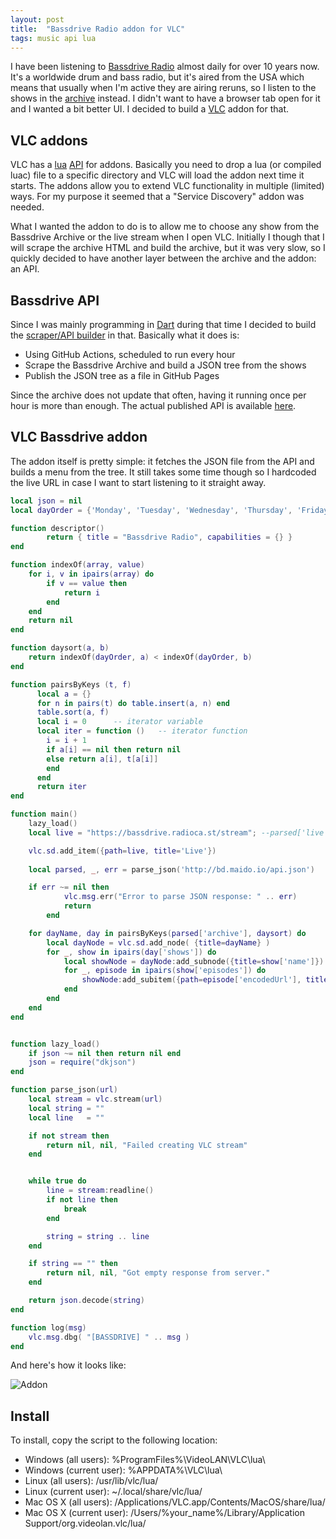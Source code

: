 ```yaml
---
layout: post
title:  "Bassdrive Radio addon for VLC"
tags: music api lua
---
```


I have been listening to [Bassdrive Radio][bd] almost daily for over 10 years now. It's a worldwide
drum and bass radio, but it's aired from the USA which means that usually when I'm active they are
airing reruns, so I listen to the shows in the [archive][bd-archive] instead. I didn't
want to have a browser tab open for it and I wanted a bit better UI. I decided to build a [VLC][vlc]
addon for that.

## VLC addons

VLC has a [lua][lua] [API][vlc-lua] for addons. Basically you need to drop a lua (or compiled luac)
file to a specific directory and VLC will load the addon next time it starts. The addons allow you
to extend VLC functionality in multiple (limited) ways. For my purpose it seemed that a "Service
Discovery" addon was needed.

What I wanted the addon to do is to allow me to choose any show from the Bassdrive Archive or the
live stream when I open VLC. Initially I though that I will scrape the archive HTML and build the
archive, but it was very slow, so I quickly decided to have another layer between the archive and
the addon: an API.

## Bassdrive API

Since I was mainly programming in [Dart][dart] during that time I decided to build the [scraper/API
builder][bd-api] in that. Basically what it does is:

- Using GitHub Actions, scheduled to run every hour
- Scrape the Bassdrive Archive and build a JSON tree from the shows
- Publish the JSON tree as a file in GitHub Pages

Since the archive does not update that often, having it running once per hour is more than enough.
The actual published API is available [here][bd-api-json].

## VLC Bassdrive addon

The addon itself is pretty simple: it fetches the JSON file from the API and builds a menu from the
tree. It still takes some time though so I hardcoded the live URL in case I want to start listening
to it straight away.

```lua
local json = nil
local dayOrder = {'Monday', 'Tuesday', 'Wednesday', 'Thursday', 'Friday', 'Saturday', 'Sunday'}

function descriptor()
    	return { title = "Bassdrive Radio", capabilities = {} }
end

function indexOf(array, value)
    for i, v in ipairs(array) do
        if v == value then
            return i
        end
    end
    return nil
end

function daysort(a, b)
	return indexOf(dayOrder, a) < indexOf(dayOrder, b)
end

function pairsByKeys (t, f)
      local a = {}
      for n in pairs(t) do table.insert(a, n) end
      table.sort(a, f)
      local i = 0      -- iterator variable
      local iter = function ()   -- iterator function
        i = i + 1
        if a[i] == nil then return nil
        else return a[i], t[a[i]]
        end
      end
      return iter
end

function main()
	lazy_load()
	local live = "https://bassdrive.radioca.st/stream"; --parsed['live']; Live URL doesn't change so hardcode it to make it load faster

	vlc.sd.add_item({path=live, title='Live'})
	
	local parsed, _, err = parse_json('http://bd.maido.io/api.json')

	if err ~= nil then
        	vlc.msg.err("Error to parse JSON response: " .. err)
        	return
        end

	for dayName, day in pairsByKeys(parsed['archive'], daysort) do
		local dayNode = vlc.sd.add_node( {title=dayName} )
		for _, show in ipairs(day['shows']) do
			local showNode = dayNode:add_subnode({title=show['name']})
			for _, episode in ipairs(show['episodes']) do
				showNode:add_subitem({path=episode['encodedUrl'], title=episode['name']})
			end
		end
	end
end


function lazy_load()
	if json ~= nil then return nil end
	json = require("dkjson")
end

function parse_json(url)
    local stream = vlc.stream(url)
    local string = ""
    local line   = ""

    if not stream then
        return nil, nil, "Failed creating VLC stream"
    end


    while true do
        line = stream:readline()
        if not line then
            break
        end

        string = string .. line
    end

    if string == "" then
        return nil, nil, "Got empty response from server."
    end

    return json.decode(string)
end

function log(msg)
    vlc.msg.dbg( "[BASSDRIVE] " .. msg )
end
```

And here's how it looks like:

![Addon](/assets/images/bassdrive/vlc.webp)

## Install

To install, copy the script to the following location:

- Windows (all users): %ProgramFiles%\VideoLAN\VLC\lua\
- Windows (current user): %APPDATA%\VLC\lua\
- Linux (all users): /usr/lib/vlc/lua/
- Linux (current user): ~/.local/share/vlc/lua/
- Mac OS X (all users): /Applications/VLC.app/Contents/MacOS/share/lua/
- Mac OS X (current user): /Users/%your_name%/Library/Application Support/org.videolan.vlc/lua/

[bd]: https://bassdrive.com

[bd-api]: https://github.com/v3rm0n/bassdrive-api

[bd-api-json]: https://bd.maido.io/api.json

[bd-archive]: http://archives.bassdrivearchive.com

[vlc]: https://www.videolan.org/vlc/

[vlc-lua]: https://vlc.verg.ca

[lua]: https://www.lua.org

[dart]: https://dart.dev
